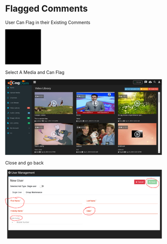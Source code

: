 # Flagged Comments

User Can Flag in their Existing Comments

![](../.gitbook/assets/image%20%2855%29.png)

Select A Media and Can Flag

![](../.gitbook/assets/image%20%28241%29.png)

Close and go back

![](../.gitbook/assets/image%20%28235%29.png)



